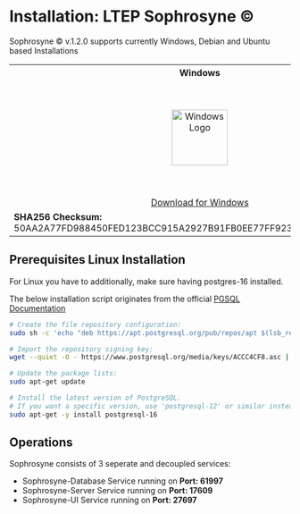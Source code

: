 # Installation: LTEP Sophrosyne ©

Sophrosyne © v.1.2.0 supports currently Windows, Debian and Ubuntu based Installations

<table>
  <tr>
    <th>Windows</th>
    <th>Debian/Ubuntu</th>
  </tr>
  <tr>
    <td style="text-align: center;"><img src="/ltep-sophrosyne/v.1.2.0/_media/WINDOWS_LOGO.png" alt="Windows Logo" style="width:100px"></td>
    <td style="text-align: center;"><img src="/ltep-sophrosyne/v.1.2.0/_media/DEBIAN_UBUNTU_LOGO.png" alt="Linux Logo" style="width:200px"></td>
  </tr>
  <tr>
    <td style="text-align: center;"><a href="https://api.onedrive.com/v1.0/shares/u!aHR0cHM6Ly8xZHJ2Lm1zL3UvcyFBaUx4dFpNV2M3NTJ2WjE4aW5aYTI2eXdFVXo1WGc_ZT0wSDFqbFc/root/content">Download for Windows</a></td>
    <td style="text-align: center;"><a href="https://api.onedrive.com/v1.0/shares/u!aHR0cHM6Ly8xZHJ2Lm1zL3UvcyFBaUx4dFpNV2M3NTJ2WjE3a2VrTXBYUll3RVQ5WXc_ZT0xRFFBQ2U/root/content">Download for Debian/Ubuntu</a></td>
    </tr>
    <tr>
    <td>
      <strong>SHA256 Checksum:</strong> 50AA2A77FD988450FED123BCC915A2927B91FB0EE77FF92300634700783661C0
    </td>
    <td>
      <strong>SHA256 Checksum:</strong> 3D3C379B0C167B29E255B626109AFB62B521C96D947C4F58E33E39B4E4C08AA8
    </td>
  </tr>
</table>

## Prerequisites Linux Installation

For Linux you have to additionally, make sure having postgres-16 installed.

The below installation script originates from the official [PGSQL Documentation](https://www.postgresql.org/download/linux/debian/)

```bash
# Create the file repository configuration:
sudo sh -c 'echo "deb https://apt.postgresql.org/pub/repos/apt $(lsb_release -cs)-pgdg main" > /etc/apt/sources.list.d/pgdg.list'

# Import the repository signing key:
wget --quiet -O - https://www.postgresql.org/media/keys/ACCC4CF8.asc | sudo apt-key add -

# Update the package lists:
sudo apt-get update

# Install the latest version of PostgreSQL.
# If you want a specific version, use 'postgresql-12' or similar instead of 'postgresql':
sudo apt-get -y install postgresql-16
```

## Operations

Sophrosyne consists of 3 seperate and decoupled services:

* Sophrosyne-Database Service running on <strong>Port: 61997</strong>
* Sophrosyne-Server Service running on <strong>Port: 17609</strong>
* Sophrosyne-UI Service running on <strong>Port: 27697</strong>